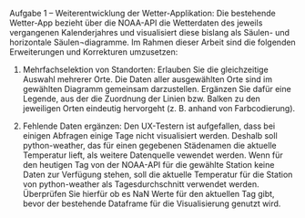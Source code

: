 Aufgabe 1 – Weiterentwicklung der Wetter-Applikation:
Die bestehende Wetter-App bezieht über die NOAA-API die Wetterdaten des jeweils vergangenen Kalenderjahres und visualisiert diese bislang als Säulen- und horizontale Säulen¬diagramme. Im Rahmen dieser Arbeit sind die folgenden Erweiterungen und Korrekturen umzusetzen:
1.	Mehrfachselektion von Standorten:
Erlauben Sie die gleichzeitige Auswahl mehrerer Orte. Die Daten aller ausgewählten Orte sind im gewählten Diagramm gemeinsam darzustellen. Ergänzen Sie dafür eine Legende, aus der die Zuordnung der Linien bzw. Balken zu den jeweiligen Orten eindeutig hervorgeht (z. B. anhand von Farbcodierung).
 
2.	Fehlende Daten ergänzen:
Den UX-Testern ist aufgefallen, dass bei einigen Abfragen einige Tage nicht visualisiert werden. Deshalb soll python-weather, das für einen gegebenen Städenamen die aktuelle Temperatur lieft, als weitere Datenquelle vewendet werden.
Wenn für den heutigen Tag von der NOAA-API für die gewählte Station keine Daten zur Verfügung stehen, soll die aktuelle Temperatur für die Station von python-weather als Tagesdurchschnitt verwendet werden. Überprüfen Sie hierfür ob es NaN Werte für den aktuellen Tag gibt, bevor der bestehende Dataframe für die Visualisierung genutzt wird.
